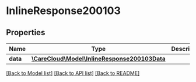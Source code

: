 # InlineResponse200103

## Properties
Name | Type | Description | Notes
------------ | ------------- | ------------- | -------------
**data** | [**\CareCloud\Model\InlineResponse200103Data**](InlineResponse200103Data.md) |  | [optional] 

[[Back to Model list]](../../README.md#documentation-for-models) [[Back to API list]](../../README.md#documentation-for-api-endpoints) [[Back to README]](../../README.md)

